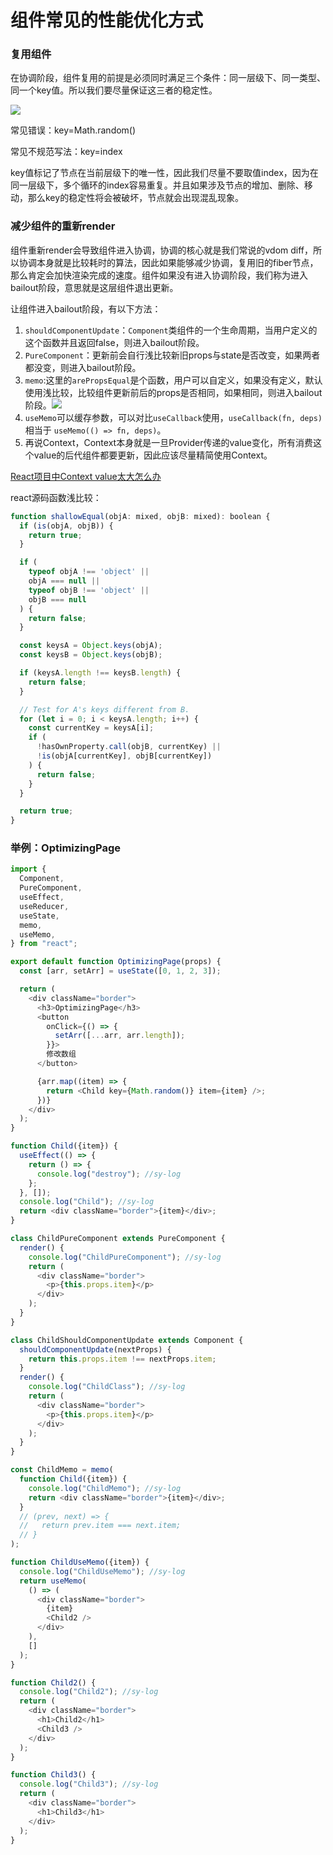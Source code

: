 # 组件常见的性能优化方式

### **复用组件**

在协调阶段，组件复用的前提是必须同时满足三个条件：同一层级下、同一类型、同一个key值。所以我们要尽量保证这三者的稳定性。

![](<../.gitbook/assets/image (1).png>)

常见错误：key=Math.random()

常见不规范写法：key=index

key值标记了节点在当前层级下的唯一性，因此我们尽量不要取值index，因为在同一层级下，多个循环的index容易重复。并且如果涉及节点的增加、删除、移动，那么key的稳定性将会被破坏，节点就会出现混乱现象。



### **减少组件的重新render**

组件重新render会导致组件进入协调，协调的核心就是我们常说的vdom diff，所以协调本身就是比较耗时的算法，因此如果能够减少协调，复用旧的fiber节点，那么肯定会加快渲染完成的速度。组件如果没有进入协调阶段，我们称为进入bailout阶段，意思就是这层组件退出更新。

让组件进入bailout阶段，有以下方法：

1. `shouldComponentUpdate`：`Component`类组件的一个生命周期，当用户定义的这个函数并且返回false，则进入bailout阶段。
2. `PureComponent`：更新前会自行浅比较新旧props与state是否改变，如果两者都没变，则进入bailout阶段。
3. `memo`:这里的`arePropsEqual`是个函数，用户可以自定义，如果没有定义，默认使用浅比较，比较组件更新前后的props是否相同，如果相同，则进入bailout阶段。![](<../.gitbook/assets/image (3).png>)
4. `useMemo`可以缓存参数，可以对比`useCallback`使用，`useCallback(fn, deps)` 相当于 `useMemo(() => fn, deps)`。
5. 再说Context，Context本身就是一旦Provider传递的value变化，所有消费这个value的后代组件都要更新，因此应该尽量精简使用Context。

[React项目中Context value太大怎么办](https://juejin.cn/post/6924933173801549837#heading-1)

react源码函数浅比较：

```javascript
function shallowEqual(objA: mixed, objB: mixed): boolean {
  if (is(objA, objB)) {
    return true;
  }

  if (
    typeof objA !== 'object' ||
    objA === null ||
    typeof objB !== 'object' ||
    objB === null
  ) {
    return false;
  }

  const keysA = Object.keys(objA);
  const keysB = Object.keys(objB);

  if (keysA.length !== keysB.length) {
    return false;
  }

  // Test for A's keys different from B.
  for (let i = 0; i < keysA.length; i++) {
    const currentKey = keysA[i];
    if (
      !hasOwnProperty.call(objB, currentKey) ||
      !is(objA[currentKey], objB[currentKey])
    ) {
      return false;
    }
  }

  return true;
}
```

### 举例：OptimizingPage

```typescript
import {
  Component,
  PureComponent,
  useEffect,
  useReducer,
  useState,
  memo,
  useMemo,
} from "react";

export default function OptimizingPage(props) {
  const [arr, setArr] = useState([0, 1, 2, 3]);

  return (
    <div className="border">
      <h3>OptimizingPage</h3>
      <button
        onClick={() => {
          setArr([...arr, arr.length]);
        }}>
        修改数组
      </button>

      {arr.map((item) => {
        return <Child key={Math.random()} item={item} />;
      })}
    </div>
  );
}

function Child({item}) {
  useEffect(() => {
    return () => {
      console.log("destroy"); //sy-log
    };
  }, []);
  console.log("Child"); //sy-log
  return <div className="border">{item}</div>;
}

class ChildPureComponent extends PureComponent {
  render() {
    console.log("ChildPureComponent"); //sy-log
    return (
      <div className="border">
        <p>{this.props.item}</p>
      </div>
    );
  }
}

class ChildShouldComponentUpdate extends Component {
  shouldComponentUpdate(nextProps) {
    return this.props.item !== nextProps.item;
  }
  render() {
    console.log("ChildClass"); //sy-log
    return (
      <div className="border">
        <p>{this.props.item}</p>
      </div>
    );
  }
}

const ChildMemo = memo(
  function Child({item}) {
    console.log("ChildMemo"); //sy-log
    return <div className="border">{item}</div>;
  }
  // (prev, next) => {
  //   return prev.item === next.item;
  // }
);

function ChildUseMemo({item}) {
  console.log("ChildUseMemo"); //sy-log
  return useMemo(
    () => (
      <div className="border">
        {item}
        <Child2 />
      </div>
    ),
    []
  );
}

function Child2() {
  console.log("Child2"); //sy-log
  return (
    <div className="border">
      <h1>Child2</h1>
      <Child3 />
    </div>
  );
}

function Child3() {
  console.log("Child3"); //sy-log
  return (
    <div className="border">
      <h1>Child3</h1>
    </div>
  );
}

```
